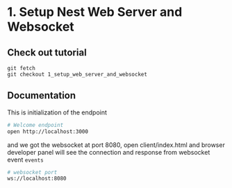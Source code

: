 # 1. Setup Nest Web Server and Websocket

## Check out tutorial
```
git fetch
git checkout 1_setup_web_server_and_websocket
```

## Documentation

This is initialization of the endpoint
```bash
# Welcome endpoint
open http://localhost:3000
```

and we got the websocket at port 8080, open client/index.html and browser developer panel will see the connection and response from websocket event `events`
```bash
# websocket port
ws://localhost:8080
```